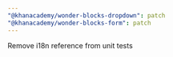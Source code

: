 ```yaml
---
"@khanacademy/wonder-blocks-dropdown": patch
"@khanacademy/wonder-blocks-form": patch
---
```


Remove i18n reference from unit tests
